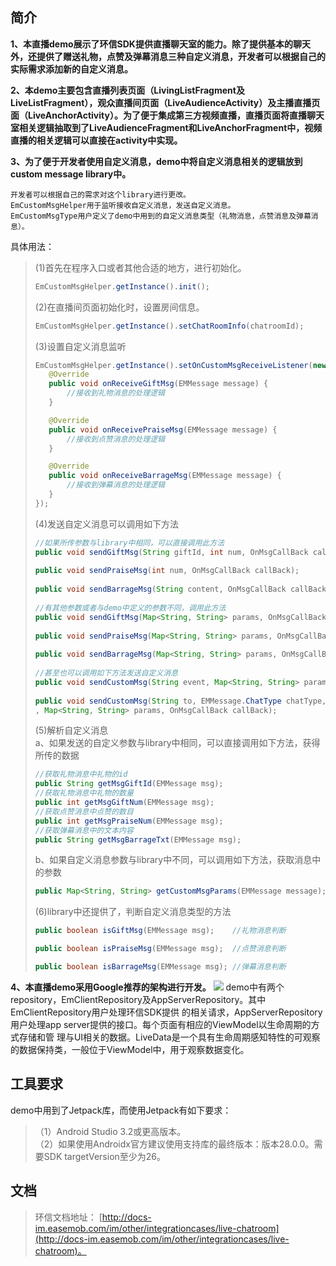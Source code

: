 ## 简介 ##
**1、本直播demo展示了环信SDK提供直播聊天室的能力。除了提供基本的聊天外，还提供了赠送礼物，点赞及弹幕消息三种自定义消息，开发者可以根据自己的实际需求添加新的自定义消息。**

**2、本demo主要包含直播列表页面（LivingListFragment及LiveListFragment），观众直播间页面（LiveAudienceActivity）及主播直播页面（LiveAnchorActivity）。为了便于集成第三方视频直播，直播页面将直播聊天室相关逻辑抽取到了LiveAudienceFragment和LiveAnchorFragment中，视频直播的相关逻辑可以直接在activity中实现。**

**3、为了便于开发者使用自定义消息，demo中将自定义消息相关的逻辑放到custom message library中。**

    开发者可以根据自己的需求对这个library进行更改。
    EmCustomMsgHelper用于监听接收自定义消息，发送自定义消息。
    EmCustomMsgType用户定义了demo中用到的自定义消息类型（礼物消息，点赞消息及弹幕消息）。
具体用法：</br>
>(1)首先在程序入口或者其他合适的地方，进行初始化。
>```Java
>EmCustomMsgHelper.getInstance().init();
>```
>(2)在直播间页面初始化时，设置房间信息。
>```Java
>EmCustomMsgHelper.getInstance().setChatRoomInfo(chatroomId);
>```
>(3)设置自定义消息监听
>```Java
>EmCustomMsgHelper.getInstance().setOnCustomMsgReceiveListener(new OnCustomMsgReceiveListener() {
>    @Override
>    public void onReceiveGiftMsg(EMMessage message) {
>        //接收到礼物消息的处理逻辑
>    }
>
>    @Override
>    public void onReceivePraiseMsg(EMMessage message) {
>        //接收到点赞消息的处理逻辑
>    }
>
>    @Override
>    public void onReceiveBarrageMsg(EMMessage message) {
>        //接收到弹幕消息的处理逻辑
>    }
>});
>```
>(4)发送自定义消息可以调用如下方法
>```Java
>//如果所传参数与library中相同，可以直接调用此方法
>public void sendGiftMsg(String giftId, int num, OnMsgCallBack callBack);        //礼物消息
>    
>public void sendPraiseMsg(int num, OnMsgCallBack callBack);                     //点赞消息
>    
>public void sendBarrageMsg(String content, OnMsgCallBack callBack);             //弹幕消息
>    
>//有其他参数或者与demo中定义的参数不同，调用此方法
>public void sendGiftMsg(Map<String, String> params, OnMsgCallBack callBack);    //礼物消息
>    
>public void sendPraiseMsg(Map<String, String> params, OnMsgCallBack callBack);  //点赞消息
>    
>public void sendBarrageMsg(Map<String, String> params, OnMsgCallBack callBack); //弹幕消息
>    
>//甚至也可以调用如下方法发送自定义消息
>public void sendCustomMsg(String event, Map<String, String> params, OnMsgCallBack callBack);
>    
>public void sendCustomMsg(String to, EMMessage.ChatType chatType, String event
>, Map<String, String> params, OnMsgCallBack callBack);
>```
>(5)解析自定义消息</br>
>a、如果发送的自定义参数与library中相同，可以直接调用如下方法，获得所传的数据
>```Java
>//获取礼物消息中礼物的id
>public String getMsgGiftId(EMMessage msg);
>//获取礼物消息中礼物的数量
>public int getMsgGiftNum(EMMessage msg);
>//获取点赞消息中点赞的数目
>public int getMsgPraiseNum(EMMessage msg);
>//获取弹幕消息中的文本内容
>public String getMsgBarrageTxt(EMMessage msg);
>```
>b、如果自定义消息参数与library中不同，可以调用如下方法，获取消息中的参数
>```Java
>public Map<String, String> getCustomMsgParams(EMMessage message);
>```
>(6)library中还提供了，判断自定义消息类型的方法
>```Java
>public boolean isGiftMsg(EMMessage msg);    //礼物消息判断
>
>public boolean isPraiseMsg(EMMessage msg);  //点赞消息判断
>
>public boolean isBarrageMsg(EMMessage msg); //弹幕消息判断
>```
**4、本直播demo采用Google推荐的架构进行开发。**
![](https://developer.android.google.cn/topic/libraries/architecture/images/final-architecture.png)
    demo中有两个repository，EmClientRepository及AppServerRepository。其中EmClientRepository用户处理环信SDK提供     的相关请求，AppServerRepository用户处理app server提供的接口。每个页面有相应的ViewModel以生命周期的方式存储和管    理与UI相关的数据。LiveData是一个具有生命周期感知特性的可观察的数据保持类，一般位于ViewModel中，用于观察数据变化。
## 工具要求 ##
demo中用到了Jetpack库，而使用Jetpack有如下要求：
>（1）Android Studio 3.2或更高版本。</br>
>（2）如果使用Androidx官方建议使用支持库的最终版本：版本28.0.0。需要SDK targetVersion至少为26。
## 文档 ##
> 环信文档地址：
> [http://docs-im.easemob.com/im/other/integrationcases/live-chatroom](http://docs-im.easemob.com/im/other/integrationcases/live-chatroom)。
